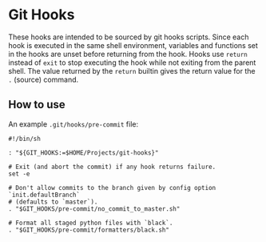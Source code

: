 # Git Hooks

These hooks are intended to be sourced by git hooks scripts.  Since each hook
is executed in the same shell environment, variables and functions set in the
hooks are unset before returning from the hook.  Hooks use `return` instead of
`exit` to stop executing the hook while not exiting from the parent shell.  The
value returned by the `return` builtin gives the return value for the `.`
(source) command.

## How to use

An example `.git/hooks/pre-commit` file:

```shell
#!/bin/sh

: "${GIT_HOOKS:=$HOME/Projects/git-hooks}"

# Exit (and abort the commit) if any hook returns failure.
set -e

# Don't allow commits to the branch given by config option `init.defaultBranch`
# (defaults to `master`).
. "$GIT_HOOKS/pre-commit/no_commit_to_master.sh"

# Format all staged python files with `black`.
. "$GIT_HOOKS/pre-commit/formatters/black.sh"
```
